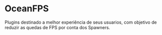 # OceanFPS
 Plugins destinado a melhor experiência de seus usuarios, com objetivo de reduzir as quedas de FPS por conta dos Spawners.
